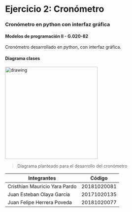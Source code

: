 # Ejercicio 2: Cronómetro
### Cronómetro en python con interfaz gráfica
#### Modelos de programación II - G.020-82

Cronómetro desarrollado en python, con interfaz gráfica.


#### Diagrama clases
<img src="https://raw.githubusercontent.com/FelipeH22/Cronometro/master/Diagrama/Diagrama-Cronometro-python.jpeg " alt="drawing" width="300"/>

> Diagrama planteado para el desarrollo del cronómetro

Integrantes  | Código
------------- | -------------
Cristhian Mauricio Yara Pardo | 20181020081
Juan Esteban Olaya García | 20171020135
Juan Felipe Herrera Poveda | 20181020077





